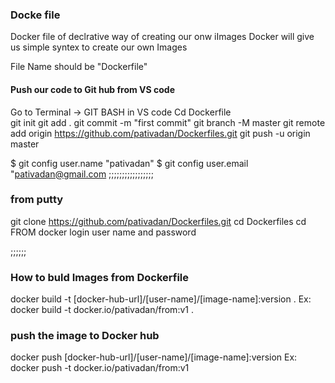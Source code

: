 ### Docke file 
Docker file of declrative way of creating our onw iImages 
Docker will give us simple syntex to create our own Images


File Name should be "Dockerfile"


#### Push our code to Git hub from VS code
Go to Terminal -> GIT BASH in VS code
Cd Dockerfile\
git init
git add .
git commit -m "first commit"
git branch -M master
git remote add origin https://github.com/pativadan/Dockerfiles.git
git push -u origin master

$ git config user.name "pativadan"
$ git config user.email "pativadan@gmail.com
;;;;;;;;;;;;;;;;;
### from putty 

 git clone  https://github.com/pativadan/Dockerfiles.git
 cd Dockerfiles
 cd FROM
 docker login 
 user name 
 and password 

;;;;;;

### How to buld Images from Dockerfile
docker build -t [docker-hub-url]/[user-name]/[image-name]:version .
Ex: docker build -t docker.io/pativadan/from:v1 .
### push the image to Docker hub
docker push [docker-hub-url]/[user-name]/[image-name]:version
Ex: docker push -t docker.io/pativadan/from:v1 